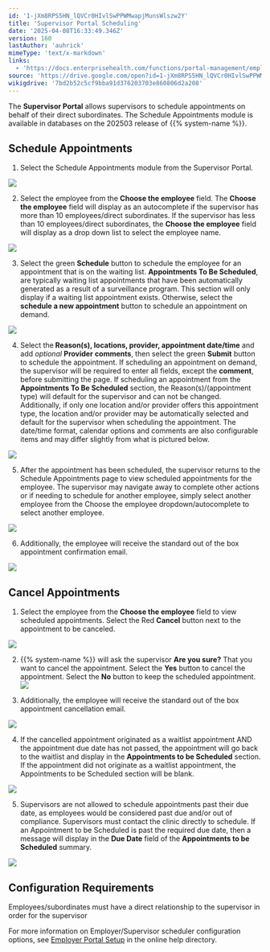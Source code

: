 ```yaml
---
id: '1-jXm8RPS5HN_lQVCr0HIvlSwPPWMwapjMunsWlszw2Y'
title: 'Supervisor Portal Scheduling'
date: '2025-04-08T16:33:49.346Z'
version: 160
lastAuthor: 'auhrick'
mimeType: 'text/x-markdown'
links:
  - 'https://docs.enterprisehealth.com/functions/portal-management/employer-portal-setup/'
source: 'https://drive.google.com/open?id=1-jXm8RPS5HN_lQVCr0HIvlSwPPWMwapjMunsWlszw2Y'
wikigdrive: '7bd2b52c5cf9bba91d376203703e860806d2a208'
---
```

The **Supervisor Portal** allows supervisors to schedule appointments on behalf of their direct subordinates. The Schedule Appointments module is available in databases on the 202503 release of {{% system-name %}}.

## Schedule Appointments

1. Select the Schedule Appointments module from the Supervisor Portal.

![](../supervisor-portal-scheduling.assets/f164c561f972c990822b26220c5877e8.png)

2. Select the employee from the <strong>Choose the employee</strong> field. The <strong>Choose the employee</strong> field will display as an autocomplete if the supervisor has more than 10 employees/direct subordinates. If the supervisor has less than 10 employees/direct subordinates, the <strong>Choose the employee</strong> field will display as a drop down list to select the employee name.

![](../supervisor-portal-scheduling.assets/781ec6aa891049d47946f400387764b1.png)

3. Select the green <strong>Schedule</strong> button to schedule the employee for an appointment that is on the waiting list. <strong>Appointments To Be Scheduled</strong>, are typically waiting list appointments that have been automatically generated as a result of a surveillance program. This section will only display if a waiting list appointment exists. Otherwise, select the <strong>schedule a new appointment</strong> button to schedule an appointment on demand.

![](../supervisor-portal-scheduling.assets/199d3bc4405792ee570450e643d224b3.png)

4. Select the<strong> Reason(s), locations, provider, appointment date/time</strong> and add <em>optional</em> <strong>Provider</strong> <strong>comments</strong>, then select the green <strong>Submit</strong> button to schedule the appointment.  If scheduling an appointment on demand, the supervisor will be required to enter all fields, except the <strong>comment</strong>, before submitting the page. If scheduling an appointment from the <strong>Appointments To Be Scheduled</strong> section, the Reason(s)/(appointment type) will default for the supervisor and can not be changed.  Additionally, if only one location and/or provider offers this appointment type, the location and/or provider may be automatically selected and default for the supervisor when scheduling the appointment.  The date/time format, calendar options and comments are also configurable items and may differ slightly from what is pictured below.

![](../supervisor-portal-scheduling.assets/f2fd83192dd50225e5d9d40c748c5350.png)

5. After the appointment has been scheduled, the supervisor returns to the Schedule Appointments page to view scheduled appointments for the employee. The supervisor may navigate away to complete other actions or if needing to schedule for another employee, simply select another employee from the Choose the employee dropdown/autocomplete to select another employee.

![](../supervisor-portal-scheduling.assets/f74afa5c9bf009eb68b9dafd593d1d90.png)

6. Additionally, the employee will receive the standard out of the box appointment confirmation email.

![](../supervisor-portal-scheduling.assets/b172aad51b96f907e52560f588ecb5bf.png)

## Cancel Appointments

1. Select the employee from the <strong>Choose the employee</strong> field to view scheduled appointments. Select the Red <strong>Cancel</strong> button next to the appointment to be canceled.

![](../supervisor-portal-scheduling.assets/244cb60e8bde4ff953c40752685c17c7.png)

2. {{% system-name %}} will ask the supervisor <strong>Are you sure?</strong> That you want to cancel the appointment. Select the <strong>Yes</strong> button to cancel the appointment. Select the <strong>No</strong> button to keep the scheduled appointment. 
    ![](../supervisor-portal-scheduling.assets/03769c22ad6ffa35141baba67ecc289d.png)

3. Additionally, the employee will receive the standard out of the box appointment cancellation email.

![](../supervisor-portal-scheduling.assets/ff3cb32954e4850999fed5dc2c4e0204.png)

4. If the cancelled appointment originated as a waitlist appointment AND the appointment due date has not passed, the appointment will go back to the waitlist and display in the <strong>Appointments to be Scheduled</strong> section. If the appointment did not originate as a waitlist appointment, the Appointments to be Scheduled section will be blank.

![](../supervisor-portal-scheduling.assets/6c0c9ea55497cbdb036e86031c061369.png)

5. Supervisors are not allowed to schedule appointments past their due date, as employees would be considered past due and/or out of compliance. Supervisors must contact the clinic directly to schedule. If an Appointment to be Scheduled is past the required due date, then a message will display in the <strong>Due Date</strong> field of the <strong>Appointments to be Scheduled</strong> summary.

![](../supervisor-portal-scheduling.assets/fd47d9f65849998f57b55e5eed204d38.png)

## Configuration Requirements

Employees/subordinates must have a direct relationship to the supervisor in order for the supervisor

For more information on Employer/Supervisor scheduler configuration options, see [Employer Portal Setup](https://docs.enterprisehealth.com/functions/portal-management/employer-portal-setup/) in the online help directory.
